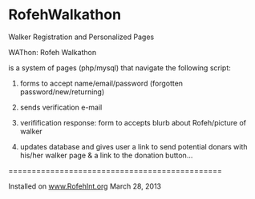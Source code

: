 RofehWalkathon
==============

Walker Registration and Personalized Pages

WAThon: Rofeh Walkathon

is a system of pages (php/mysql) that navigate the following script:

1) forms to accept name/email/password (forgotten password/new/returning)

2) sends verification e-mail

3) verifification response: form to accepts blurb about Rofeh/picture of walker

4) updates database and gives user a link to send potential donars with
his/her walker page & a link to the donation button...

==============================================

Installed on www.RofehInt.org March 28, 2013
